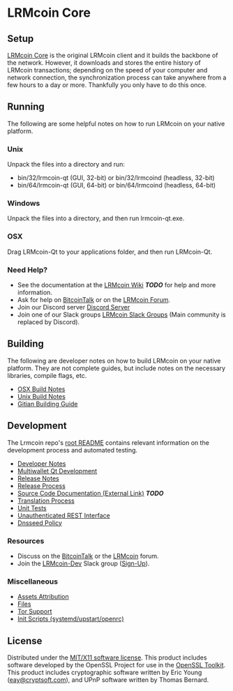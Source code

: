 LRMcoin Core
=====================

Setup
---------------------
[LRMcoin Core](http://lrmcoin.cc/wallet) is the original LRMcoin client and it builds the backbone of the network. However, it downloads and stores the entire history of LRMcoin transactions; depending on the speed of your computer and network connection, the synchronization process can take anywhere from a few hours to a day or more. Thankfully you only have to do this once.

Running
---------------------
The following are some helpful notes on how to run LRMcoin on your native platform.

### Unix

Unpack the files into a directory and run:

- bin/32/lrmcoin-qt (GUI, 32-bit) or bin/32/lrmcoind (headless, 32-bit)
- bin/64/lrmcoin-qt (GUI, 64-bit) or bin/64/lrmcoind (headless, 64-bit)

### Windows

Unpack the files into a directory, and then run lrmcoin-qt.exe.

### OSX

Drag LRMcoin-Qt to your applications folder, and then run LRMcoin-Qt.

### Need Help?

* See the documentation at the [LRMcoin Wiki](https://en.bitcoin.it/wiki/Main_Page) ***TODO***
for help and more information.
* Ask for help on [BitcoinTalk](https://bitcointalk.org/index.php?topic=1262920.0) or on the [LRMcoin Forum](http://forum.lrmcoin.cc/).
* Join our Discord server [Discord Server](https://discord.lrmcoin.cc)
* Join one of our Slack groups [LRMcoin Slack Groups](https://lrmcoin.cc/slack-logins/) (Main community is replaced by Discord).

Building
---------------------
The following are developer notes on how to build LRMcoin on your native platform. They are not complete guides, but include notes on the necessary libraries, compile flags, etc.

- [OSX Build Notes](build-osx.md)
- [Unix Build Notes](build-unix.md)
- [Gitian Building Guide](gitian-building.md)

Development
---------------------
The Lrmcoin repo's [root README](https://github.com/LRMcoin-Project/LRMcoin/blob/master/README.md) contains relevant information on the development process and automated testing.

- [Developer Notes](developer-notes.md)
- [Multiwallet Qt Development](multiwallet-qt.md)
- [Release Notes](release-notes.md)
- [Release Process](release-process.md)
- [Source Code Documentation (External Link)](https://dev.visucore.com/bitcoin/doxygen/) ***TODO***
- [Translation Process](translation_process.md)
- [Unit Tests](unit-tests.md)
- [Unauthenticated REST Interface](REST-interface.md)
- [Dnsseed Policy](dnsseed-policy.md)

### Resources

* Discuss on the [BitcoinTalk](https://bitcointalk.org/index.php?topic=1262920.0) or the [LRMcoin](http://forum.lrmcoin.cc/) forum.
* Join the [LRMcoin-Dev](https://lrmcoin-dev.slack.com/) Slack group ([Sign-Up](https://lrmcoin-dev.herokuapp.com/)).

### Miscellaneous
- [Assets Attribution](assets-attribution.md)
- [Files](files.md)
- [Tor Support](tor.md)
- [Init Scripts (systemd/upstart/openrc)](init.md)

License
---------------------
Distributed under the [MIT/X11 software license](http://www.opensource.org/licenses/mit-license.php).
This product includes software developed by the OpenSSL Project for use in the [OpenSSL Toolkit](https://www.openssl.org/). This product includes
cryptographic software written by Eric Young ([eay@cryptsoft.com](mailto:eay@cryptsoft.com)), and UPnP software written by Thomas Bernard.
